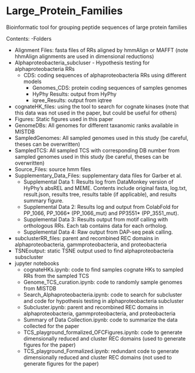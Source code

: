 # Large_Protein_Families
Bioinformatic tool for grouping peptide sequences of large protein families

Contents:
-Folders
  - Alignment Files: fasta files of RRs aligned by hmmAlign or MAFFT (note hhmAlign alignments are used in dimensional reductions)
  - Alphaproteobacteria_subcluser - Hypothesis testing for alphaproteobacteria RRs
    - CDS: coding sequences of alphaproteobacteria RRs using different models
      - Genomes_CDS: protein coding sequences of samples genomes
      - HyPhy Results: output from HyPhy
      - iqree_Results: output from iqtree
  - cognateHK_files: using the tool to search for cognate kinases (note that this data was not used in the paper, but could be useful for others)
  - Figures: Static figures used in this paper
  - GenomeDBs: All genomes for different taxanomic ranks available in MISTDB
  - SampledGenomes: All sampled genomes used in this study (be careful, theses can be overwritten)
  - SampledTCS: All sampled TCS with corresponding DB number from sampled genomes used in this study (be careful, theses can be overwritten)
  - Source_Files: source hmm files
  - Supplementary_Data_Files: supplementary data files for Garber et al.
      - Supplemental Data 1: Results log from DataMonkey version of HyPhy’s absREL and MEME. Contents include original fasta, log.txt, result.json, results tree, results table (if applicable), and results summary figure.
      - Supplemental Data 2: Results log and output from ColabFold for PP_1066, PP_1066* (PP_1066_mut)  and PP3551* (PP_3551_mut).
      - Supplemental Data 3: Results output from motif calling with orthologous RRs. Each tab contains data for each ortholog.
      - Supplemental Data 4: Raw output from DAP-seq peak calling.
  - subclusterRR_files: parent and recombined REC domains in alphaproteobacteria, gammproteobacteria, and proteobacteria
  - TSNEoutput: static TSNE output used to find alphaproteobacteria subscluster
- jupyter notebooks
  - cognateHKs.ipynb: code to find samples cognate HKs to sampled RRs from the sampled TCS
  - Genome_TCS_curation.ipynb: code to randomly sample genomes from MISTDB
  - Search_Alphaproteobacteria.ipynb: code to search for subcluster and code for hypothesis testing in alphaproteobacteria subcluster
  - Subcluster.ipynb: parent and recombined REC domains in alphaproteobacteria, gammproteobacteria, and proteobacteria
  - Summary of Data Collection.ipynb: code to summarize the data collected for the paper
  - TCS_playground_formalized_OFCFigures.ipynb: code to generate dimensionally reduced and cluster REC domains (used to generate figures for the paper)
  - TCS_playground_Formalized.ipynb: redundant code to generate dimensionally reduced and cluster REC domains (not used to generate figures for the paper)
